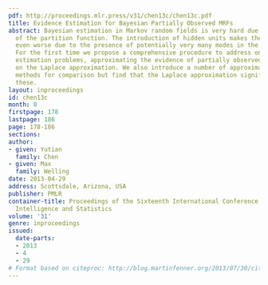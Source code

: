 ```yaml
---
pdf: http://proceedings.mlr.press/v31/chen13c/chen13c.pdf
title: Evidence Estimation for Bayesian Partially Observed MRFs
abstract: Bayesian estimation in Markov random fields is very hard due to the intractability
  of the partition function. The introduction of hidden units makes the situation
  even worse due to the presence of potentially very many modes in the posterior distribution.
  For the first time we propose a comprehensive procedure to address one of the Bayesian
  estimation problems, approximating the evidence of partially observed MRFs based
  on the Laplace approximation. We also introduce a number of approximate MCMC-based
  methods for comparison but find that the Laplace approximation significantly outperforms
  these.
layout: inproceedings
id: chen13c
month: 0
firstpage: 178
lastpage: 186
page: 178-186
sections: 
author:
- given: Yutian
  family: Chen
- given: Max
  family: Welling
date: 2013-04-29
address: Scottsdale, Arizona, USA
publisher: PMLR
container-title: Proceedings of the Sixteenth International Conference on Artificial
  Intelligence and Statistics
volume: '31'
genre: inproceedings
issued:
  date-parts:
  - 2013
  - 4
  - 29
# Format based on citeproc: http://blog.martinfenner.org/2013/07/30/citeproc-yaml-for-bibliographies/
---
```

